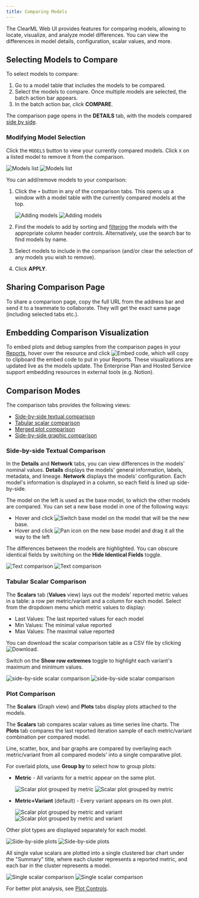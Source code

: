 ```yaml
---
title: Comparing Models
---
```


The ClearML Web UI provides features for comparing models, allowing to locate, visualize, and analyze model differences. 
You can view the differences in model details, configuration, scalar values, and more.

## Selecting Models to Compare
To select models to compare:
1. Go to a model table that includes the models to be compared.
1. Select the models to compare. Once multiple models are selected, the batch action bar appears.
1. In the batch action bar, click **COMPARE**. 

The comparison page opens in the **DETAILS** tab, with the models compared [side by side](#side-by-side-textual-comparison).

### Modifying Model Selection
Click the `MODELS` button to view your currently compared models. Click `X` on a listed model to remove
it from the comparison.

![Models list](../img/webapp_compare_model_select_1.png#light-mode-only)
![Models list](../img/webapp_compare_model_select_1_dark.png#dark-mode-only)

You can add/remove models to your comparison:
1. Click the `+` button in any of the comparison tabs. This opens up a window with a model table with the currently 
compared models at the top.

   ![Adding models](../img/webapp_compare_model_select_2.png#light-mode-only)
   ![Adding models](../img/webapp_compare_model_select_2_dark.png#dark-mode-only)

1. Find the models to add by sorting and [filtering](webapp_model_table.md#filtering-columns) the models with the 
appropriate column header controls. Alternatively, use the search bar to find models by name.
1. Select models to include in the comparison (and/or clear the selection of any models you wish to remove).
1. Click **APPLY**.

## Sharing Comparison Page
To share a comparison page, copy the full URL from the address bar and send it to a teammate to collaborate. They will 
get the exact same page (including selected tabs etc.).

## Embedding Comparison Visualization
To embed plots and debug samples from the comparison pages in your [Reports](webapp_reports.md), hover over the
resource and click <img src="/docs/latest/icons/ico-plotly-embed-code.svg" alt="Embed code" className="icon size-md space-sm" />, 
which will copy to clipboard the embed code to put in your Reports. These visualizations are updated live as the 
models update. The Enterprise Plan and Hosted Service support embedding resources in external tools (e.g. Notion).

## Comparison Modes
The comparison tabs provides the following views:
* [Side-by-side textual comparison](#side-by-side-textual-comparison)
* [Tabular scalar comparison](#tabular-scalar-comparison)
* [Merged plot comparison](#graphic-comparison) 
* [Side-by-side graphic comparison](#graphic-comparison) 


### Side-by-side Textual Comparison

In the **Details** and **Network** tabs, you can view differences in the models' nominal 
values. **Details** displays the models' general information, labels, metadata, and lineage. **Network** displays the models' 
configuration. Each model's 
information is displayed in a column, so each field is lined up side-by-side. 

The model on the left is used as the base model, to which the other models are compared. You can set a new base model 
in one of the following ways:
* Hover and click <img src="/docs/latest/icons/ico-arrow-from-right.svg" alt="Switch base model" className="icon size-md space-sm" /> 
on the model that will be the new base.
* Hover and click <img src="/docs/latest/icons/ico-drag.svg" alt="Pan icon" className="icon size-md space-sm" /> on the new base model and drag it all the way to the left

The differences between the models are highlighted. You can obscure identical fields by switching on the
**Hide Identical Fields** toggle.

![Text comparison](../img/webapp_compare_models_text.png#light-mode-only)
![Text comparison](../img/webapp_compare_models_text_dark.png#dark-mode-only)

### Tabular Scalar Comparison 
The **Scalars** tab (**Values** view) lays out the models' reported metric values in a table: a row per metric/variant and a 
column for each model. Select from the dropdown menu which metric values to display:
* Last Values: The last reported values for each model
* Min Values: The minimal value reported 
* Max Values: The maximal value reported 

You can download the scalar comparison table as a CSV file by clicking <img src="/docs/latest/icons/ico-download.svg" alt="Download" className="icon size-md space-sm" />. 

Switch on the **Show row extremes** toggle to highlight each variant's maximum and minimum values.  

![side-by-side scalar comparison](../img/webapp_compare_models_scalar_table.png#light-mode-only)
![side-by-side scalar comparison](../img/webapp_compare_models_scalar_table_dark.png#dark-mode-only)


### Plot Comparison
The **Scalars** (Graph view) and **Plots** tabs display plots attached to the models. 

The **Scalars** tab compares scalar values as time series line charts. The **Plots** tab compares the last reported 
iteration sample of each metric/variant combination per compared model.

Line, scatter, box, and bar graphs are compared by overlaying each metric/variant from all compared models' into a single 
comparative plot.

For overlaid plots, use **Group by** to select how to group plots:
* **Metric** - All variants for a metric appear on the same plot.

   ![Scalar plot grouped by metric](../img/webapp_compare_models_merge_plots.png#light-mode-only)
   ![Scalar plot grouped by metric](../img/webapp_compare_models_merge_plots_dark.png#dark-mode-only)

* **Metric+Variant** (default) - Every variant appears on its own plot.

   ![Scalar plot grouped by metric and variant](../img/webapp_compare_models_variant_plots.png#light-mode-only)
   ![Scalar plot grouped by metric and variant](../img/webapp_compare_models_variant_plots_dark.png#dark-mode-only)

Other plot types are displayed separately for each model.

![Side-by-side plots](../img/webapp_compare_models_side_plots.png#light-mode-only)
![Side-by-side plots](../img/webapp_compare_models_side_plots_dark.png#dark-mode-only)

All single value scalars are plotted into a single clustered bar chart under the "Summary" title, where each cluster 
represents a reported metric, and each bar in the cluster represents a model.

![Single scalar comparison](../img/webapp_compare_model_single_scalars.png#light-mode-only)
![Single scalar comparison](../img/webapp_compare_model_single_scalars_dark.png#dark-mode-only)

For better plot analysis, see [Plot Controls](webapp_exp_track_visual.md#plot-controls).
